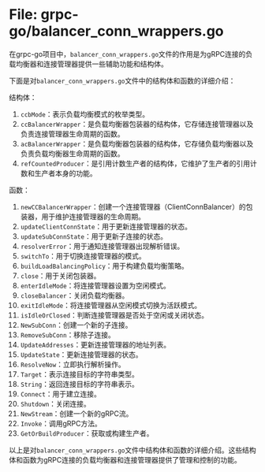 # File: grpc-go/balancer_conn_wrappers.go

在grpc-go项目中，`balancer_conn_wrappers.go`文件的作用是为gRPC连接的负载均衡器和连接管理器提供一些辅助功能和结构体。

下面是对`balancer_conn_wrappers.go`文件中的结构体和函数的详细介绍：

结构体：
1. `ccbMode`：表示负载均衡模式的枚举类型。
2. `ccBalancerWrapper`：是负载均衡器包装器的结构体，它存储连接管理器以及负责连接管理器生命周期的函数。
3. `acBalancerWrapper`：是负载均衡器包装器的结构体，它存储负载均衡器以及负责负载均衡器生命周期的函数。
4. `refCountedProducer`：是引用计数生产者的结构体，它维护了生产者的引用计数和生产者本身的功能。

函数：
1. `newCCBalancerWrapper`：创建一个连接管理器（ClientConnBalancer）的包装器，用于维护连接管理器的生命周期。
2. `updateClientConnState`：用于更新连接管理器的状态。
3. `updateSubConnState`：用于更新子连接的状态。
4. `resolverError`：用于通知连接管理器出现解析错误。
5. `switchTo`：用于切换连接管理器的模式。
6. `buildLoadBalancingPolicy`：用于构建负载均衡策略。
7. `close`：用于关闭包装器。
8. `enterIdleMode`：将连接管理器设置为空闲模式。
9. `closeBalancer`：关闭负载均衡器。
10. `exitIdleMode`：将连接管理器从空闲模式切换为活跃模式。
11. `isIdleOrClosed`：判断连接管理器是否处于空闲或关闭状态。
12. `NewSubConn`：创建一个新的子连接。
13. `RemoveSubConn`：移除子连接。
14. `UpdateAddresses`：更新连接管理器的地址列表。
15. `UpdateState`：更新连接管理器的状态。
16. `ResolveNow`：立即执行解析操作。
17. `Target`：表示连接目标的字符串类型。
18. `String`：返回连接目标的字符串表示。
19. `Connect`：用于建立连接。
20. `Shutdown`：关闭连接。
21. `NewStream`：创建一个新的gRPC流。
22. `Invoke`：调用gRPC方法。
23. `GetOrBuildProducer`：获取或构建生产者。

以上是对`balancer_conn_wrappers.go`文件中结构体和函数的详细介绍。这些结构体和函数为gRPC连接的负载均衡器和连接管理器提供了管理和控制的功能。

